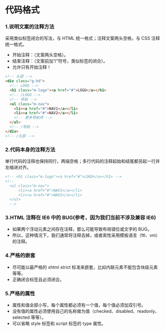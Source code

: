 # 代码格式

### 1.说明文案的注释方法 <br>

采用类似标签闭合的写法，与 HTML 统一格式；注释文案两头空格，与 CSS 注释统一格式。

- 开始注释：<!-- 注释文案 -->（文案两头空格）。
- 结束注释：<!-- /注释文案 -->（文案前加“/”符号，类似标签的闭合）。
- 允许只有开始注释！

```html
<!-- 头部 -->
<div class="g-hd">
  <!-- LOGO -->
  <h1 class="m-logo"><a href="#">LOGO</a></h1>
  <!-- /LOGO -->
  <!-- 导航 -->
  <ul class="m-nav">
    <li><a href="#">NAV1</a></li>
    <li><a href="#">NAV2</a></li>
    <!-- 更多导航项 -->
  </ul>
  <!-- /导航 -->
</div>
<!-- /头部 -->
```

### 2.代码本身的注释方法 <br>

单行代码的注释也保持同行，两端空格；多行代码的注释起始和结尾都另起一行并左缩进对齐。

```html
<!-- <h1 class="m-logo"><a href="#">LOGO</a></h1> -->
<!--
  <ul class="m-nav">
      <li><a href="#">NAV1</a></li>
      <li><a href="#">NAV2</a></li>
  </ul>
  -->
```

### 3.HTML 注释在 IE6 中的 BUG(参考，因为我们当前不涉及兼容 IE6)

- 如果两个浮动元素之间存在注释，那么可能导致布局错位或文字的 BUG。
- 所以，这种情况下，我们通常将注释去掉，或者索性采用模板语言（ftl、vm）的注释。

### 4.严格的嵌套

- 尽可能以最严格的 xhtml strict 标准来嵌套，比如内联元素不能包含块级元素等等。
- 正确闭合标签且必须闭合。

### 5.严格的属性

- 属性和值全部小写，每个属性都必须有一个值，每个值必须加双引号。
- 没有值的属性必须使用自己的名称做为值（checked、disabled、readonly、selected 等等）。
- 可以省略 style 标签和 script 标签的 type 属性。
